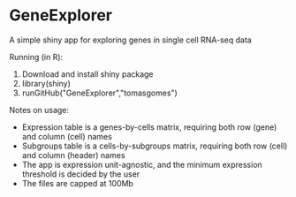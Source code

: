 # GeneExplorer
A simple shiny app for exploring genes in single cell RNA-seq data

Running (in R):
 1. Download and install shiny package
 2. library(shiny)
 3. runGitHub("GeneExplorer","tomasgomes")

Notes on usage:
 - Expression table is a genes-by-cells matrix, requiring both row (gene) and column (cell) names
 - Subgroups table is a cells-by-subgroups matrix, requiring both row (cell) and column (header) names
 - The app is expression unit-agnostic, and the minimum expression threshold is decided by the user
 - The files are capped at 100Mb
